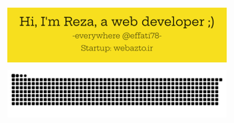 <div align="center">
	
[![Hi there, I'm Reza!](https://github.com/effati78/effati78/blob/main/poster.png)](https://webazto.ir)

</div>

<div align="center">

![snake gif](https://github.com/effati78/effati78/blob/output/github-contribution-grid-snake.svg#gh-dark-mode-only)

</div>
